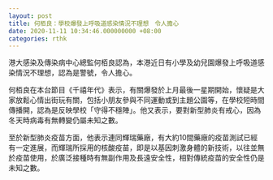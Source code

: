 ```yaml
---
layout: post
title: 何栢良：學校爆發上呼吸道感染情況不理想　令人擔心
date: 2020-11-11 10:34:46.000000000 +08:00
categories: rthk
---
```


港大感染及傳染病中心總監何栢良認為，本港近日有小學及幼兒園爆發上呼吸道感染情況不理想，認為是警號，令人擔心。

何栢良在本台節目《千禧年代》表示，有關爆發於上月最後一星期開始，懷疑是大家放鬆心情出街玩有關，包括小朋友參與不同運動或到主題公園等，在學校短時間傳播開，認為是反映學校「守得不穩陣」。他又表示，要對新型肺炎有戒心，因為冬天時病毒有無轉變仍屬未知之數。

至於新型肺炎疫苗方面，他表示連同輝瑞藥廠，有大約10間藥廠的疫苗測試已經有一定進展，而輝瑞所採用的核酸疫苗，即是以基因刺激身體的新技術，以往並無於疫苗使用，於廣泛接種時有無副作用及長遠安全性，相對傳統疫苗的安全性仍是未知之數。　
